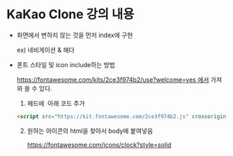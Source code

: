 # KaKao Clone 강의 내용

- 화면에서 변하지 않는 것을 먼저 index에 구현

  ex) 네비게이션 & 헤더

- 폰트 스타일 및 icon include하는 방법

  https://fontawesome.com/kits/2ce3f974b2/use?welcome=yes 에서 가져와 쓸 수 있다.

  1. 헤드에  아래 코드 추가

  ```html
  <script src="https://kit.fontawesome.com/2ce3f974b2.js" crossorigin="anonymous"></script>
  ```

  2. 원하는 아이콘의 html을 찾아서 body에 붙여넣음

     https://fontawesome.com/icons/clock?style=solid